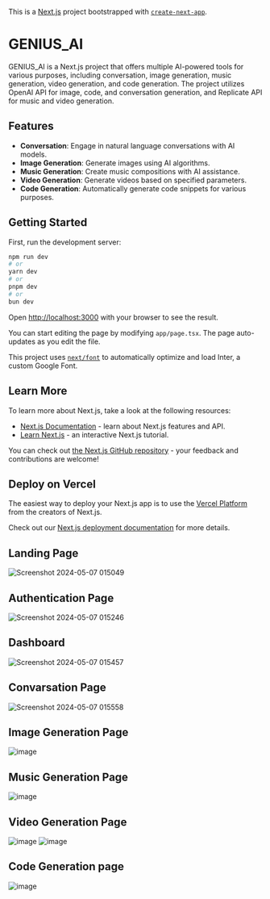 This is a [Next.js](https://nextjs.org/) project bootstrapped with [`create-next-app`](https://github.com/vercel/next.js/tree/canary/packages/create-next-app).

# GENIUS_AI

GENIUS_AI is a Next.js project that offers multiple AI-powered tools for various purposes, including conversation, image generation, music generation, video generation, and code generation. The project utilizes OpenAI API for image, code, and conversation generation, and Replicate API for music and video generation.

## Features

- **Conversation**: Engage in natural language conversations with AI models.
- **Image Generation**: Generate images using AI algorithms.
- **Music Generation**: Create music compositions with AI assistance.
- **Video Generation**: Generate videos based on specified parameters.
- **Code Generation**: Automatically generate code snippets for various purposes.
## Getting Started

First, run the development server:

```bash
npm run dev
# or
yarn dev
# or
pnpm dev
# or
bun dev
```

Open [http://localhost:3000](http://localhost:3000) with your browser to see the result.

You can start editing the page by modifying `app/page.tsx`. The page auto-updates as you edit the file.

This project uses [`next/font`](https://nextjs.org/docs/basic-features/font-optimization) to automatically optimize and load Inter, a custom Google Font.

## Learn More

To learn more about Next.js, take a look at the following resources:

- [Next.js Documentation](https://nextjs.org/docs) - learn about Next.js features and API.
- [Learn Next.js](https://nextjs.org/learn) - an interactive Next.js tutorial.

You can check out [the Next.js GitHub repository](https://github.com/vercel/next.js/) - your feedback and contributions are welcome!

## Deploy on Vercel

The easiest way to deploy your Next.js app is to use the [Vercel Platform](https://vercel.com/new?utm_medium=default-template&filter=next.js&utm_source=create-next-app&utm_campaign=create-next-app-readme) from the creators of Next.js.

Check out our [Next.js deployment documentation](https://nextjs.org/docs/deployment) for more details.

## Landing Page
![Screenshot 2024-05-07 015049](https://github.com/himanshukorde/ai-saas/assets/121392657/75ca496c-9c59-4a67-954b-b17c0bd21834)

## Authentication Page
![Screenshot 2024-05-07 015246](https://github.com/himanshukorde/ai-saas/assets/121392657/9d18d885-fcbe-4af0-aa7e-a03b04c317d4)

## Dashboard
![Screenshot 2024-05-07 015457](https://github.com/himanshukorde/ai-saas/assets/121392657/ea5c30d3-4c6d-4a77-8a54-1fe21c724e81)

## Convarsation Page
![Screenshot 2024-05-07 015558](https://github.com/himanshukorde/ai-saas/assets/121392657/d80648f4-3e49-4ba0-92dd-cb1e072352b7)

## Image Generation Page
![image](https://github.com/himanshukorde/ai-saas/assets/121392657/07bc7eb7-01ab-4f40-b1d3-12203a00702b)

## Music Generation Page
![image](https://github.com/himanshukorde/ai-saas/assets/121392657/0de4e606-7be6-4481-b74c-a91076af260f)

## Video Generation Page
![image](https://github.com/himanshukorde/ai-saas/assets/121392657/2189dbc9-7737-49e7-8069-deaca0d6903c)
![image](https://github.com/himanshukorde/ai-saas/assets/121392657/e2d80f1f-fa8e-402c-9be8-0fa7c8ba5c73)

## Code Generation page
![image](https://github.com/himanshukorde/ai-saas/assets/121392657/4254b3ad-2088-42a7-9e3e-91ef026a3492)





